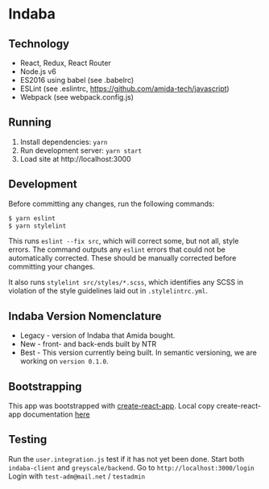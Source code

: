 # Indaba

## Technology
- React, Redux, React Router
- Node.js v6
- ES2016 using babel (see .babelrc)
- ESLint (see .eslintrc, https://github.com/amida-tech/javascript)
- Webpack (see webpack.config.js)

## Running
1. Install dependencies: `yarn`
2. Run development server: `yarn start`
3. Load site at http://localhost:3000

## Development
Before committing any changes, run the following commands:
```sh
$ yarn eslint
$ yarn stylelint
```
This runs `eslint --fix src`, which will correct some, but not all, style errors.
The command outputs any `eslint` errors that could not be automatically corrected.
These should be manually corrected before committing your changes.

It also runs `stylelint src/styles/*.scss`, which identifies any SCSS in violation
of the style guidelines laid out in `.stylelintrc.yml`.

## Indaba Version Nomenclature
- Legacy - version of Indaba that Amida bought.
- New - front- and back-ends built by NTR
- Best - This version currently being built.  In semantic versioning, we are working on `version 0.1.0`.

## Bootstrapping
This app was bootstrapped with [create-react-app](https://github.com/facebookincubator/create-react-app).
Local copy create-react-app documentation [here](bootstrap.README.md)

## Testing
Run the `user.integration.js` test if it has not yet been done.
Start both `indaba-client` and `greyscale/backend`.
Go to `http://localhost:3000/login`
Login with `test-adm@mail.net` / `testadmin`
